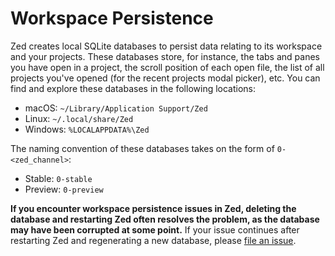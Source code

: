 # Workspace Persistence

Zed creates local SQLite databases to persist data relating to its workspace and your projects. These databases store, for instance, the tabs and panes you have open in a project, the scroll position of each open file, the list of all projects you've opened (for the recent projects modal picker), etc. You can find and explore these databases in the following locations:

- macOS: `~/Library/Application Support/Zed`
- Linux: `~/.local/share/Zed`
- Windows: `%LOCALAPPDATA%\Zed`

The naming convention of these databases takes on the form of `0-<zed_channel>`:

- Stable: `0-stable`
- Preview: `0-preview`

**If you encounter workspace persistence issues in Zed, deleting the database and restarting Zed often resolves the problem, as the database may have been corrupted at some point.** If your issue continues after restarting Zed and regenerating a new database, please [file an issue](https://github.com/zed-industries/zed/issues/new?template=10_bug_report.yml).
